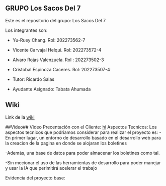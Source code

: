 ## GRUPO Los Sacos Del 7
Este es el repositorio del grupo: Los Sacos Del 7

Los integrantes son:

* Yu-Ruey Chang. Rol: 202273562-7

* Vicente Carvajal Helqui. Rol: 202273572-4

* Alvaro Rojas Valenzuela. Rol : 202273502-3

* Cristobal Espinoza Caceres. Rol: 202273507-4

* Tutor: Ricardo Salas
* Ayudante Asignado: Tabata Ahumada

## Wiki
Link de la [wiki](https://github.com/Elweon665/GRUPO-Los-Sacos-Del-7-2024-PROYINF/wiki)

##Video##
Video Precentación con el Cliente: [hi](https://www.youtube.com/watch?v=abJau21SDIk&feature=youtu.be)
Aspectos Tecnicos:
Los aspectos tecnicos que podriamos considerar para realizar el proyecto es:
-En primer lugar, un entorno de desarrollo basado en el desarrollo web para la creacion de la pagina en
donde se alojaran los boletines

-Además, una base de datos para poder almacenar los boletines como tal.

-Sin mecionar el uso de las herramientas de desarrollo para poder manejar y usar la IA que perimitirá acelerar el trabajo


Evidencia del proyecto base:
